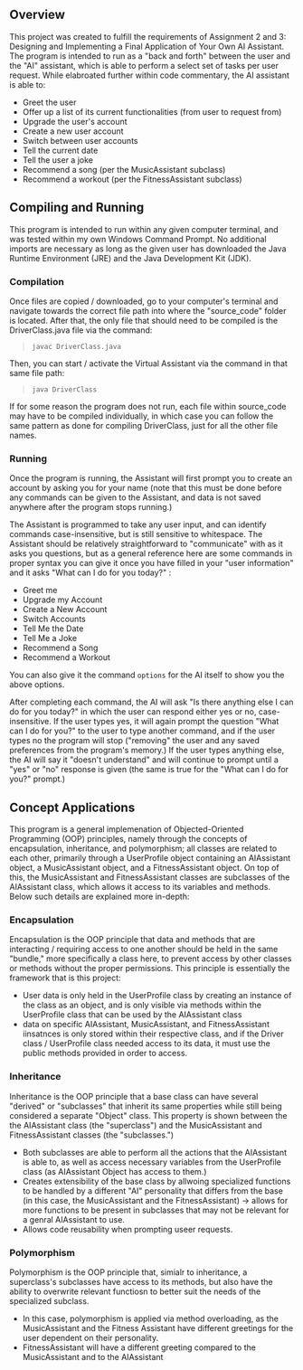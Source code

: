 ## Overview
This project was created to fulfill the requirements of Assignment 2 and 3: Designing and Implementing a Final Application of Your Own AI Assistant. The program is intended to run as a "back and forth" between the user and the "AI" assistant, which is able to perform a select set of tasks per user request. While elabroated further within code commentary, the AI assistant is able to:
 - Greet the user
 - Offer up a list of its current functionalities (from user to request from)
 - Upgrade the user's account
 - Create a new user account
 - Switch between user accounts
 - Tell the current date
 - Tell the user a joke
 - Recommend a song (per the MusicAssistant subclass)
 - Recommend a workout (per the FitnessAssistant subclass)



## Compiling and Running
This program is intended to run within any given computer terminal, and was tested within my own Windows Command Prompt. No additional imports are necessary as long as the given user has downloaded the Java Runtime Environment (JRE) and the Java Development Kit (JDK).

### Compilation
Once files are copied / downloaded, go to your computer's terminal and navigate towards the correct file path into where the "source_code" folder is located. After that, the only file that should need to be compiled is the DriverClass.java file via the command:
> `javac DriverClass.java`

Then, you can start / activate the Virtual Assistant via the command in that same file path:
> `java DriverClass`

If for some reason the program does not run, each file within source_code may have to be compiled individually, in which case you can follow the same pattern as done for compiling DriverClass, just for all the other file names. 

### Running
Once the program is running, the Assistant will first prompt you to create an account by asking you for your name (note that this must be done before any commands can be given to the Assistant, and data is not saved anywhere after the program stops running.)

The Assistant is programmed to take any user input, and can identify commands case-insensitive, but is still sensitive to whitespace. The Assistant should be relatively straightforward to "communicate" with as it asks you questions, but as a general reference here are some commands in proper syntax you can give it once you have filled in your "user information" and it asks "What can I do for you today?" :
- Greet me
- Upgrade my Account
- Create a New Account
- Switch Accounts
- Tell Me the Date
- Tell Me a Joke
- Recommend a Song
- Recommend a Workout

You can also give it the command `options` for the AI itself to show you the above options.

After completing each command, the AI will ask "Is there anything else I can do for you today?" in which the user can respond either yes or no, case-insensitive. If the user types yes, it will again prompt the question "What can I do for you?" to the user to type another command, and if the user types no the program will stop ("removing" the user and any saved preferences from the program's memory.) If the user types anything else, the AI will say it "doesn't understand" and will continue to prompt until a "yes" or "no" response is given (the same is true for the "What can I do for you?" prompt.)



## Concept Applications
This program is a general implemenation of Objected-Oriented Programming (OOP) principles, namely through the concepts of encapsulation, inheritance, and polymorphism; all classes are related to each other, primarily through a UserProfile object containing an AIAssistant object, a MusicAssistant object, and a FitnessAssistant object. On top of this, the MusicAssistant and FitnessAssistant classes are subclasses of the AIAssistant class, which allows it access to its variables and methods. Below such details are explained more in-depth:

### Encapsulation
Encapsulation is the OOP principle that data and methods that are interacting / requiring access to one another should be held in the same "bundle," more specifically a class here, to prevent access by other classes or methods without the proper permissions. This principle is essentially the framework that is this project:
- User data is only held in the UserProfile class by creating an instance of the class as an object, and is only visible via methods within the UserProfile class that can be used by the AIAssistant class
- data on specific AIAssistant, MusicAssistant, and FitnessAssistant iinsatnces is only stored within their respective class, and if the Driver class / UserProfile class needed access to its data, it must use the public methods provided in order to access.

### Inheritance
Inheritance is the OOP principle that a base class can have several "derived" or "subclasses" that inherit its same properties while still being considered a separate "Object" class. This property is shown between the the AIAssistant class (the "superclass") and the MusicAssistant and FitnessAssistant classes (the "subclasses.") 
- Both subclasses are able to perform all the actions that the AIAssistant is able to, as well as access necessary variables from the UserProfile class (as AIAssistant Object has access to them.)
- Creates extensibility of the base class by allwoing specialized functions to be handled by a different "AI" personality that differs from the base (in this case, the MusicAssistant and the FitnessAssistant) -> allows for more functions to be present in subclasses that may not be relevant for a genral AIAssistant to use.
- Allows code reusability when prompting useer requests.

### Polymorphism
Polymorphism is the OOP principle that, simialr to inheritance, a superclass's subclasses have access to its methods, but also have the ability to overwrite relevant functiosn to better suit the needs of the specialized subclass. 
- In this case, polymorphism is applied via method overloading, as the MusicAssistant and the Fitness Assistant have different greetings for the user dependent on their personality.
- FitnessAssistant will have a different greeting compared to the MusicAssistant and to the AIAssistant